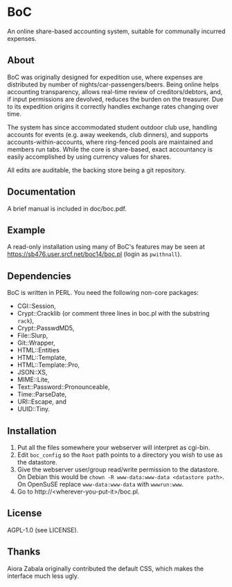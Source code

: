 # BoC

An online share-based accounting system, suitable for communally incurred expenses.

## About

BoC was originally designed for expedition use, where expenses are distributed by number of nights/car-passengers/beers.  Being online helps accounting transparency, allows real-time review of creditors/debtors, and, if input permissions are devolved, reduces the burden on the treasurer.  Due to its expedition origins it correctly handles exchange rates changing over time.

The system has since accommodated student outdoor club use, handling accounts for events (e.g. away weekends, club dinners), and supports accounts-within-accounts, where ring-fenced pools are maintained and members run tabs.  While the core is share-based, exact accountancy is easily accomplished by using currency values for shares.

All edits are auditable, the backing store being a git repository.

## Documentation

A brief manual is included in doc/boc.pdf.

## Example

A read-only installation using many of BoC's features may be seen at https://sb476.user.srcf.net/boc14/boc.pl (login as `pwithnall`).

## Dependencies

BoC is written in PERL.  You need the following non-core packages:

* CGI::Session,
* Crypt::Cracklib (or comment three lines in boc.pl with the substring `rack`),
* Crypt::PasswdMD5,
* File::Slurp,
* Git::Wrapper,
* HTML::Entities
* HTML::Template,
* HTML::Template::Pro,
* JSON::XS,
* MIME::Lite,
* Text::Password::Pronounceable,
* Time::ParseDate,
* URI::Escape, and
* UUID::Tiny.

## Installation

1. Put all the files somewhere your webserver will interpret as cgi-bin.
2. Edit `boc_config` so the `Root` path points to a directory you wish to use as the datastore.
3. Give the webserver user/group read/write permission to the datastore.  On Debian this would be `chown -R www-data:www-data <datastore path>`.  On OpenSuSE replace `www-data:www-data` with `wwwrun:www`.
4. Go to http://\<wherever-you-put-it\>/boc.pl.

## License

AGPL-1.0 (see LICENSE).

## Thanks

Aiora Zabala originally contributed the default CSS, which makes the interface much less ugly.
